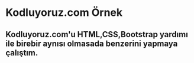 # Kodluyoruz.com Örnek

## Kodluyoruz.com'u HTML,CSS,Bootstrap yardımı ile birebir aynısı olmasada benzerini yapmaya çalıştım. 